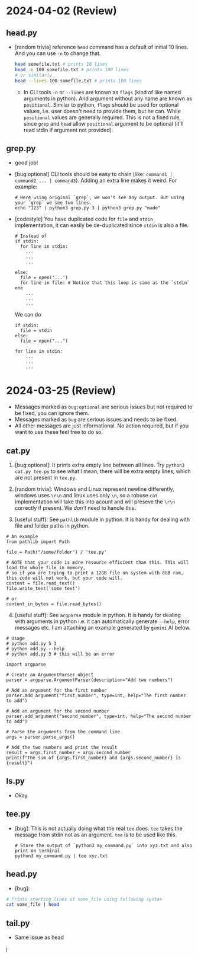 # 2024-04-02 (Review)
## head.py
- [random trivia] reference `head` command has a default of initial 10 lines. And you can use `-n` to change that.
  ```bash
  head somefile.txt # prints 10 lines
  head -n 100 somefile.txt # prints 100 lines
  # or similarly
  head --lines 100 somefile.txt # prints 100 lines
  ```
  - In CLI tools `-n` or `--lines` are known as `flags` (kind of like named arguments in python). And argument without any name are known as `positional`. Similar to python, `flags` should be used for optional values, i.e. user doesn't need to provide them, but he can. While `positional` values are generally required. This is not a fixed rule, since `grep` and `head` allow `positional` argument to be optional (it'll read stdin if argument not provided).

## grep.py
- good job!
- [bug:optional] CLI tools should be easy to chain (like: `command1 | command2 ... | command3`). Adding an extra line makes it weird. For example:
  ```
  # Here using original `grep`, we won't see any output. But using your `grep` we see two lines.
  echo "123" | python3 grep.py 3 | python3 grep.py "made"
  ```

- [codestyle] You have duplicated code for `file` and `stdin` implementation, it can easily be de-duplicated since `stdin` is also a file.
  ```python3
  # Instead of 
  if stdin:
    for line in stdin:
      ...
      ...
      ...

  else:
    file = open('...')
    for line in file: # Notice that this loop is same as the `stdin` one
      ...
      ...
      ...
  ```

  We can do
  ```python3
  if stdin:
    file = stdin
  else:
    file = open("...")

  for line in stdin:
      ...
      ...
      ...

  ```




# 2024-03-25 (Review)
- Messages marked as `bug:optional` are serious issues but not required to be fixed, you can ignore them.
- Messages marked as `bug` are serious issues and needs to be fixed.
- All other messages are just informational. No action required, but if you want to use these feel free to do so.

## cat.py

1. [bug:optional]: It prints extra empty line between all lines. Try `python3 cat.py tee.py` to see what I mean, there will be extra empty lines, which are not present in `tee.py`.

2. [random trivia]: Windows and Linux represent newline differently, windows uses `\r\n` and linux uses only `\n`, so a robuse `cat` implementation will take this into acount and will preseve the `\r\n` correctly if present. We _don't_ need to handle this. 

3. [useful stuff]: See `pathlib` module in python. It is handy for dealing with file and folder paths in python. 
  ```python3
  # An example
  from pathlib import Path

  file = Path("/some/folder") / 'tee.py'

  # NOTE that your code is more resource efficient than this. This will load the whole file in memory,
  # so if you are trying to print a 12GB file on system with 8GB ram, this code will not work, but your code will.
  content = file.read_text()
  file.write_text('some text')

  # or
  content_in_bytes = file.read_bytes()
  ```

4. [useful stuff]: See `argparse` module in python. It is handy for dealing with arguments in python i.e. it can automatically generate `--help`, error messages etc. I am attaching an example generated by `gemini` AI below.
  ```python3
  # Usage
  # python add.py 5 3
  # python add.py --help
  # python add.py 3 # this will be an error

  import argparse

  # Create an ArgumentParser object
  parser = argparse.ArgumentParser(description="Add two numbers")

  # Add an argument for the first number
  parser.add_argument("first_number", type=int, help="The first number to add")

  # Add an argument for the second number
  parser.add_argument("second_number", type=int, help="The second number to add")

  # Parse the arguments from the command line
  args = parser.parse_args()

  # Add the two numbers and print the result
  result = args.first_number + args.second_number
  print(f"The sum of {args.first_number} and {args.second_number} is {result}")
  ```

## ls.py
- Okay.


## tee.py
- [bug]: This is not actually doing what the real `tee` does. `tee` takes the message from stdin not as an argument. `tee` is to be used like this. 
  ```
  # Store the output of `python3 my_command.py` into xyz.txt and also print on terminal
  python3 my_command.py | tee xyz.txt
  ```

## head.py
- [bug]: 
```sh
# Prints starting lines of some_file using following syntax
cat some_file | head
```

## tail.py
- Same issue as head

j